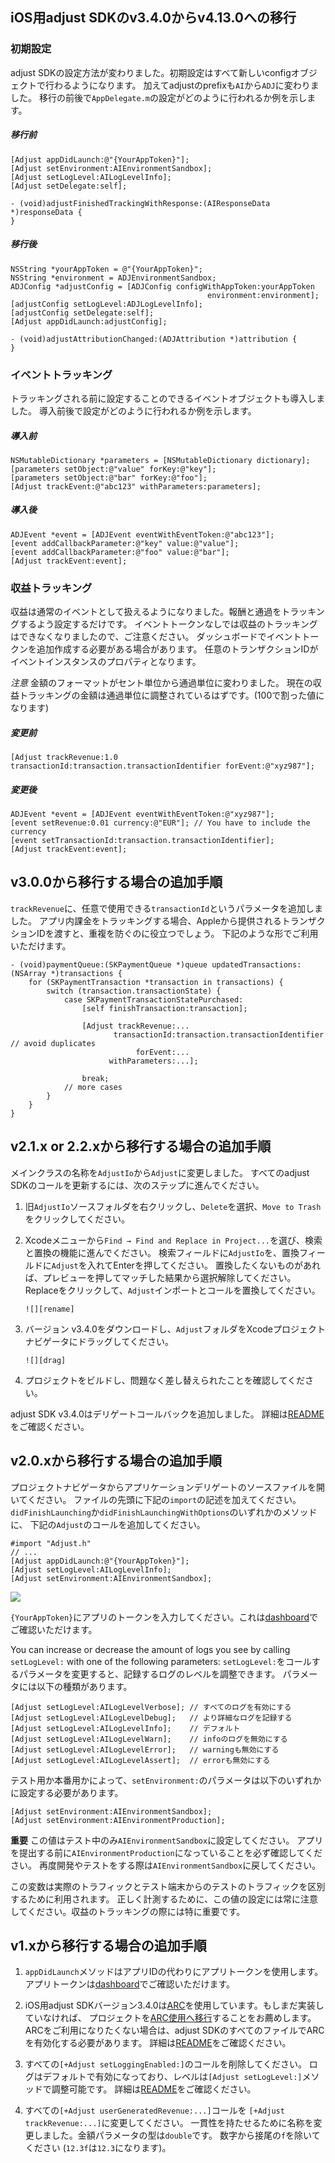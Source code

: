 ## iOS用adjust SDKのv3.4.0からv4.13.0への移行

### 初期設定

adjust SDKの設定方法が変わりました。初期設定はすべて新しいconfigオブジェクトで行わるようになります。
加えてadjustのprefixも`AI`から`ADJ`に変わりました。
移行の前後で`AppDelegate.m`の設定がどのように行われるか例を示します。

##### 移行前

```objc
[Adjust appDidLaunch:@"{YourAppToken}"];
[Adjust setEnvironment:AIEnvironmentSandbox];
[Adjust setLogLevel:AILogLevelInfo];
[Adjust setDelegate:self];

- (void)adjustFinishedTrackingWithResponse:(AIResponseData *)responseData {
}
```

##### 移行後

```objc
NSString *yourAppToken = @"{YourAppToken}";
NSString *environment = ADJEnvironmentSandbox;
ADJConfig *adjustConfig = [ADJConfig configWithAppToken:yourAppToken
                                            environment:environment];
[adjustConfig setLogLevel:ADJLogLevelInfo];
[adjustConfig setDelegate:self];
[Adjust appDidLaunch:adjustConfig];

- (void)adjustAttributionChanged:(ADJAttribution *)attribution {
}
```

### イベントトラッキング

トラッキングされる前に設定することのできるイベントオブジェクトも導入しました。
導入前後で設定がどのように行われるか例を示します。

##### 導入前

```objc
NSMutableDictionary *parameters = [NSMutableDictionary dictionary];
[parameters setObject:@"value" forKey:@"key"];
[parameters setObject:@"bar" forKey:@"foo"];
[Adjust trackEvent:@"abc123" withParameters:parameters];
```

##### 導入後

```objc
ADJEvent *event = [ADJEvent eventWithEventToken:@"abc123"];
[event addCallbackParameter:@"key" value:@"value"];
[event addCallbackParameter:@"foo" value:@"bar"];
[Adjust trackEvent:event];
```

### 収益トラッキング

収益は通常のイベントとして扱えるようになりました。報酬と通過をトラッキングするよう設定するだけです。
イベントトークンなしでは収益のトラッキングはできなくなりましたので、ご注意ください。
ダッシュボードでイベントトークンを追加作成する必要がある場合があります。
任意のトランザクションIDがイベントインスタンスのプロパティとなります。

*注意* 金額のフォーマットがセント単位から通過単位に変わりました。
現在の収益トラッキングの金額は通過単位に調整されているはずです。(100で割った値になります)

##### 変更前

```objc
[Adjust trackRevenue:1.0 transactionId:transaction.transactionIdentifier forEvent:@"xyz987"];
```

##### 変更後

```objc
ADJEvent *event = [ADJEvent eventWithEventToken:@"xyz987"];
[event setRevenue:0.01 currency:@"EUR"]; // You have to include the currency
[event setTransactionId:transaction.transactionIdentifier];
[Adjust trackEvent:event];
```

## v3.0.0から移行する場合の追加手順

`trackRevenue`に、任意で使用できる`transactionId`というパラメータを追加しました。
アプリ内課金をトラッキングする場合、Appleから提供されるトランザクションIDを渡すと、重複を防ぐのに役立つでしょう。
下記のような形でご利用いただけます。

```objc
- (void)paymentQueue:(SKPaymentQueue *)queue updatedTransactions:(NSArray *)transactions {
    for (SKPaymentTransaction *transaction in transactions) {
        switch (transaction.transactionState) {
            case SKPaymentTransactionStatePurchased:
                [self finishTransaction:transaction];

                [Adjust trackRevenue:...
                       transactionId:transaction.transactionIdentifier // avoid duplicates
                            forEvent:...
                      withParameters:...];

                break;
            // more cases
        }
    }
}
```

## v2.1.x or 2.2.xから移行する場合の追加手順

メインクラスの名称を`AdjustIo`から`Adjust`に変更しました。
すべてのadjust SDKのコールを更新するには、次のステップに進んでください。

1. 旧`AdjustIo`ソースフォルダを右クリックし、`Delete`を選択、`Move to Trash`をクリックしてください。

2. Xcodeメニューから`Find → Find and Replace in Project...`を選び、検索と置換の機能に進んでください。
   検索フィールドに`AdjustIo`を、置換フィールドに`Adjust`を入れてEnterを押してください。
   置換したくないものがあれば、プレビューを押してマッチした結果から選択解除してください。
   Replaceをクリックして、`Adjust`インポートとコールを置換してください。
   
       ![][rename]

3. バージョン v3.4.0をダウンロードし、`Adjust`フォルダをXcodeプロジェクトナビゲータにドラッグしてください。

       ![][drag]

4. プロジェクトをビルドし、問題なく差し替えられたことを確認してください。

adjust SDK v3.4.0はデリゲートコールバックを追加しました。
詳細は[README]をご確認ください。

## v2.0.xから移行する場合の追加手順

プロジェクトナビゲータからアプリケーションデリゲートのソースファイルを開いてください。
ファイルの先頭に下記の`import`の記述を加えてください。
`didFinishLaunching`か`didFinishLaunchingWithOptions`のいずれかのメソッドに、
下記の`Adjust`のコールを追加してください。

```objc
#import "Adjust.h"
// ...
[Adjust appDidLaunch:@"{YourAppToken}"];
[Adjust setLogLevel:AILogLevelInfo];
[Adjust setEnvironment:AIEnvironmentSandbox];
```
![][delegate]

`{YourAppToken}`にアプリのトークンを入力してください。これは[dashboard]でご確認いただけます。

You can increase or decrease the amount of logs you see by calling
`setLogLevel:` with one of the following parameters:
`setLogLevel:`をコールするパラメータを変更すると、記録するログのレベルを調整できます。
パラメータには以下の種類があります。

```objc
[Adjust setLogLevel:AILogLevelVerbose]; // すべてのログを有効にする
[Adjust setLogLevel:AILogLevelDebug];   // より詳細なログを記録する
[Adjust setLogLevel:AILogLevelInfo];    // デフォルト
[Adjust setLogLevel:AILogLevelWarn];    // infoのログを無効にする
[Adjust setLogLevel:AILogLevelError];   // warningも無効にする
[Adjust setLogLevel:AILogLevelAssert];  // errorも無効にする
```

テスト用か本番用かによって、`setEnvironment:`のパラメータは以下のいずれかに設定する必要があります。

```objc
[Adjust setEnvironment:AIEnvironmentSandbox];
[Adjust setEnvironment:AIEnvironmentProduction];
```

**重要** この値はテスト中のみ`AIEnvironmentSandbox`に設定してください。
アプリを提出する前に`AIEnvironmentProduction`になっていることを必ず確認してください。
再度開発やテストをする際は`AIEnvironmentSandbox`に戻してください。

この変数は実際のトラフィックとテスト端末からのテストのトラフィックを区別するために利用されます。
正しく計測するために、この値の設定には常に注意してください。収益のトラッキングの際には特に重要です。

## v1.xから移行する場合の追加手順

1. `appDidLaunch`メソッドはアプリIDの代わりにアプリトークンを使用します。
   アプリトークンは[dashboard]でご確認いただけます。

2. iOS用adjust SDKバージョン3.4.0は[ARC][arc]を使用しています。もしまだ実装していなければ、
   プロジェクトを[ARC使用へ移行][transition]することをお薦めします。
   ARCをご利用になりたくない場合は、adjust SDKのすべてのファイルでARCを有効化する必要があります。
   詳細は[README]をご確認ください。

3. すべての`[+Adjust setLoggingEnabled:]`のコールを削除してください。
   ログはデフォルトで有効になっており、レベルは`[Adjust setLogLevel:]`メソッドで調整可能です。
   詳細は[README]をご確認ください。

4. すべての`[+Adjust userGeneratedRevenue:...]`コールを
   `[+Adjust trackRevenue:...]`に変更してください。
   一貫性を持たせるために名称を変更しました。金額パラメータの型は`double`です。
   数字から接尾の`f`を除いてください (`12.3f`は`12.3`になります)。

[README]: ../README.md
[rename]: https://raw.github.com/adjust/sdks/master/Resources/ios/rename.png
[drag]: https://raw.github.com/adjust/sdks/master/Resources/ios/drag3.png
[delegate]: https://raw.github.com/adjust/sdks/master/Resources/ios/delegate3.png
[arc]: http://en.wikipedia.org/wiki/Automatic_Reference_Counting
[transition]: http://developer.apple.com/library/mac/#releasenotes/ObjectiveC/RN-TransitioningToARC/Introduction/Introduction.html
[dashboard]: http://adjust.com
